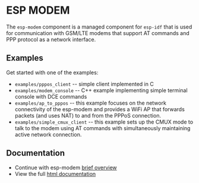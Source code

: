 # ESP MODEM

The `esp-modem` component is a managed component for `esp-idf` that is used for communication with GSM/LTE modems
that support AT commands and PPP protocol as a network interface.

## Examples

Get started with one of the examples:
* `examples/pppos_client` -- simple client implemented in C
* `examples/modem_console` -- C++ example implementing simple terminal console with DCE commands
* `examples/ap_to_pppos` -- this example focuses on the network connectivity of the esp-modem and provides a WiFi AP
  that forwards packets (and uses NAT) to and from the PPPoS connection.
* `examples/simple_cmux_client` -- this example sets up the CMUX mode to talk to the modem using AT commands
  with simultaneously maintaining active network connection.

## Documentation

* Continue with esp-modem [brief overview](docs/README.md)
* View the full [html documentation](https://espressif.github.io/esp-protocols/esp_modem/index.html)

